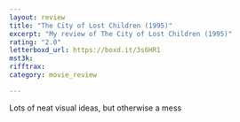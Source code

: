 ```yaml
---
layout: review
title: "The City of Lost Children (1995)"
excerpt: "My review of The City of Lost Children (1995)"
rating: "2.0"
letterboxd_url: https://boxd.it/3s6HR1
mst3k: 
rifftrax: 
category: movie_review

---
```


Lots of neat visual ideas, but otherwise a mess